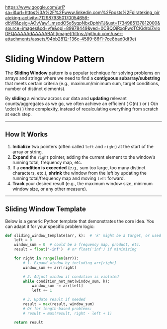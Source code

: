 https://www.google.com/url?sa=i&url=https%3A%2F%2Fwww.linkedin.com%2Fposts%2Fpirateking_pirateking-activity-7129879350170054656-dbVR&psig=AOvVaw1_msodO5o5yqpNbxDphhTJ&ust=1734985137812000&source=images&cd=vfe&opi=89978449&ved=0CBQQjRxqFwoTCKidrbiZvIoDFQAAAAAdAAAAABAI![image](https://github.com/user-attachments/assets/94bb2812-136c-4589-86f1-7ce8bad0df9e)

# Sliding Window Pattern

The **Sliding Window** pattern is a popular technique for solving problems on arrays and strings where we need to find a **contiguous subarray/substring** that meets certain criteria (e.g., maximum/minimum sum, target conditions, number of distinct elements). 

By **sliding** a window across our data and **updating** relevant counts/aggregates as we go, we often achieve an efficient \( O(n) \) or \( O(n \cdot k) \) time complexity, instead of recalculating everything from scratch at each step.

---

## How It Works

1. **Initialize** two pointers (often called `left` and `right`) at the start of the array or string.
2. **Expand** the `right` pointer, adding the current element to the window’s running total, frequency map, etc.
3. If a **condition is exceeded** (e.g., sum too large, too many distinct characters, etc.), **shrink** the window from the left by updating the running total/frequency map and moving `left` forward.
4. **Track** your desired result (e.g., the maximum window size, minimum window size, or any other measure).

---

## Sliding Window Template

Below is a generic Python template that demonstrates the core idea. You can adapt it for your specific problem logic:

```python
def sliding_window_template(arr, k):  # 'k' might be a target, or used in a condition
    left = 0
    window_sum = 0  # could be a frequency map, product, etc.
    result = float('-inf')  # or float('inf') if minimizing

    for right in range(len(arr)):
        # 1. Expand window by including arr[right]
        window_sum += arr[right]

        # 2. Adjust window if condition is violated
        while condition_not_met(window_sum, k):
            window_sum -= arr[left]
            left += 1

        # 3. Update result if needed
        result = max(result, window_sum)
        # Or for length-based problems:
        # result = max(result, right - left + 1)

    return result
